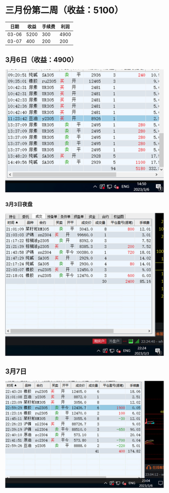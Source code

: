 # 三月份第二周（收益：5100）

| 日期  | 收益 | 手续费 | 利润 |
| ----- | ---- | ------ | ---- |
| 03-06 | 5200 | 300    | 4900 |
| 03-07 | 400  | 200    | 200  |



## 3月6日（收益：4900）

![20230306](../../images/202303/20230306.png)

### 3月3日夜盘

![20230303-夜盘](../../images/202303/20230303-夜盘.png)





## 3月7日

![20230306-夜盘](../../images/202303/20230306-夜盘.png)
